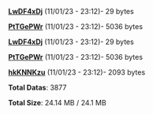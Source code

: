 [**LwDF4xDj**](/data/LwDF4xDj.txt) (11/01/23 - 23:12)- 29 bytes

[**PtTGePWr**](/data/PtTGePWr.txt) (11/01/23 - 23:12)- 5036 bytes

[**LwDF4xDj**](/data/LwDF4xDj.txt) (11/01/23 - 23:12)- 29 bytes

[**PtTGePWr**](/data/PtTGePWr.txt) (11/01/23 - 23:12)- 5036 bytes

[**hkKNNKzu**](/data/hkKNNKzu.txt) (11/01/23 - 23:12)- 2093 bytes

**Total Datas**: 3877

**Total Size**: 24.14 MB / 24.1 MB